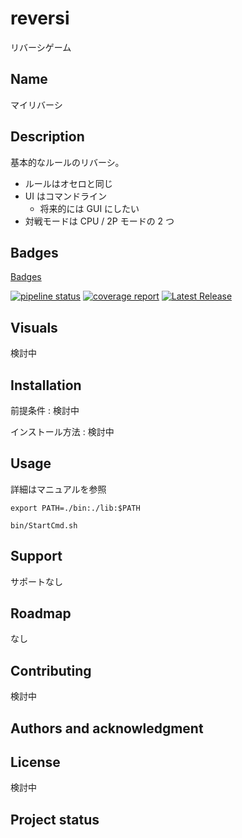 # reversi

リバーシゲーム


## Name

マイリバーシ


## Description

基本的なルールのリバーシ。

- ルールはオセロと同じ
- UI はコマンドライン
  - 将来的には GUI にしたい
- 対戦モードは CPU / 2P モードの 2 つ


## Badges

[Badges](https://docs.gitlab.com/ee/user/project/badges.html)

[![pipeline status](https://gitlab.com/peregrin8alde-grp/learning/dev-process/sample01/reversi/badges/main/pipeline.svg)](https://gitlab.com/peregrin8alde-grp/learning/dev-process/sample01/reversi/-/commits/main) [![coverage report](https://gitlab.com/peregrin8alde-grp/learning/dev-process/sample01/reversi/badges/main/coverage.svg)](https://gitlab.com/peregrin8alde-grp/learning/dev-process/sample01/reversi/-/commits/main) [![Latest Release](https://gitlab.com/peregrin8alde-grp/learning/dev-process/sample01/reversi/-/badges/release.svg)](https://gitlab.com/peregrin8alde-grp/learning/dev-process/sample01/reversi/-/releases) 


## Visuals

検討中


## Installation

前提条件 : 検討中

インストール方法 : 検討中


## Usage

詳細はマニュアルを参照 

```
export PATH=./bin:./lib:$PATH

bin/StartCmd.sh
```

## Support

サポートなし


## Roadmap

なし


## Contributing

検討中


## Authors and acknowledgment




## License

検討中


## Project status


